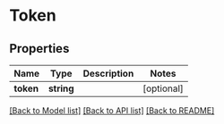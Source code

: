# Token

## Properties
Name | Type | Description | Notes
------------ | ------------- | ------------- | -------------
**token** | **string** |  | [optional] 

[[Back to Model list]](../../README.md#documentation-for-models) [[Back to API list]](../../README.md#documentation-for-api-endpoints) [[Back to README]](../../README.md)

